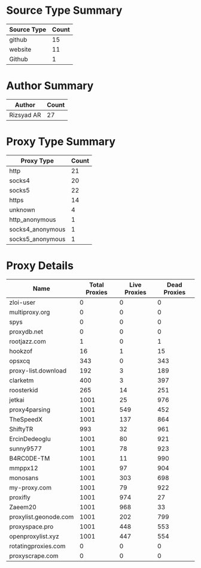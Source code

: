# Source Type Summary

| Source Type | Count |
|-------------|-------|
| github | 15 |
| website | 11 |
| Github | 1 |


# Author Summary

| Author | Count |
|--------|-------|
| Rizsyad AR | 27 |


# Proxy Type Summary

| Proxy Type | Count |
|------------|-------|
| http | 21 |
| socks4 | 20 |
| socks5 | 22 |
| https | 14 |
| unknown | 4 |
| http_anonymous | 1 |
| socks4_anonymous | 1 |
| socks5_anonymous | 1 |


# Proxy Details

| Name | Total Proxies | Live Proxies | Dead Proxies |
|------|---------------|--------------|---------------|
| zloi-user | 0 | 0 | 0 |
| multiproxy.org | 0 | 0 | 0 |
| spys | 0 | 0 | 0 |
| proxydb.net | 0 | 0 | 0 |
| rootjazz.com | 1 | 0 | 1 |
| hookzof | 16 | 1 | 15 |
| opsxcq | 343 | 0 | 343 |
| proxy-list.download | 192 | 3 | 189 |
| clarketm | 400 | 3 | 397 |
| roosterkid | 265 | 14 | 251 |
| jetkai | 1001 | 25 | 976 |
| proxy4parsing | 1001 | 549 | 452 |
| TheSpeedX | 1001 | 137 | 864 |
| ShiftyTR | 993 | 32 | 961 |
| ErcinDedeoglu | 1001 | 80 | 921 |
| sunny9577 | 1001 | 78 | 923 |
| B4RC0DE-TM | 1001 | 11 | 990 |
| mmppx12 | 1001 | 97 | 904 |
| monosans | 1001 | 303 | 698 |
| my-proxy.com | 1001 | 79 | 922 |
| proxifly | 1001 | 974 | 27 |
| Zaeem20 | 1001 | 968 | 33 |
| proxylist.geonode.com | 1001 | 202 | 799 |
| proxyspace.pro | 1001 | 448 | 553 |
| openproxylist.xyz | 1001 | 447 | 554 |
| rotatingproxies.com | 0 | 0 | 0 |
| proxyscrape.com | 0 | 0 | 0 |
